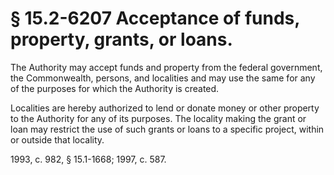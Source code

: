 # § 15.2-6207 Acceptance of funds, property, grants, or loans.

<p>The Authority may accept funds and property from the federal government, the Commonwealth, persons, and localities and may use the same for any of the purposes for which the Authority is created.</p><p>Localities are hereby authorized to lend or donate money or other property to the Authority for any of its purposes. The locality making the grant or loan may restrict the use of such grants or loans to a specific project, within or outside that locality.</p><p>1993, c. 982, § 15.1-1668; 1997, c. 587.</p>